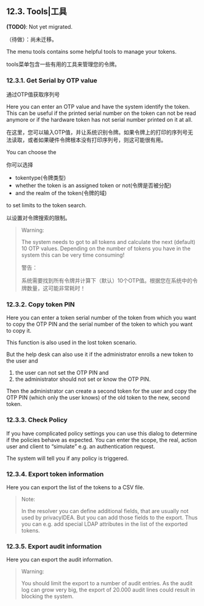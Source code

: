 ## 12.3. Tools|工具

**(TODO)**: Not yet migrated.

（待做）：尚未迁移。

The menu tools contains some helpful tools to manage your tokens.

tools菜单包含一些有用的工具来管理您的令牌。

### 12.3.1. Get Serial by OTP value

通过OTP值获取序列号

Here you can enter an OTP value and have the system identify the token. This can be useful if the printed serial number on the token can not be read anymore or if the hardware token has not serial number printed on it at all.

在这里，您可以输入OTP值，并让系统识别令牌。如果令牌上的打印的序列号无法读取，或者如果硬件令牌根本没有打印序列号，则这可能很有用。

You can choose the

你可以选择

* tokentype(令牌类型)
* whether the token is an assigned token or not(令牌是否被分配)
* and the realm of the token(令牌的域)

to set limits to the token search.

以设置对令牌搜索的限制。

> Warning:
> 
> The system needs to got to all tokens and calculate the next (default) 10 OTP values. Depending on the number of tokens you have in the system this can be very time consuming!
> 
> 警告：
> 
> 系统需要找到所有令牌并计算下（默认）10个OTP值。根据您在系统中的令牌数量，这可能非常耗时！

### 12.3.2. Copy token PIN

Here you can enter a token serial number of the token from which you want to copy the OTP PIN and the serial number of the token to which you want to copy it.

This function is also used in the lost token scenario.

But the help desk can also use it if the administrator enrolls a new token to the user and

1. the user can not set the OTP PIN and
2. the administrator should not set or know the OTP PIN.

Then the administrator can create a second token for the user and copy the OTP PIN (which only the user knows) of the old token to the new, second token.

### 12.3.3. Check Policy

If you have complicated policy settings you can use this dialog to determine if the policies behave as expected. You can enter the scope, the real, action user and client to “simulate” e.g. an authentication request.

The system will tell you if any policy is triggered.

### 12.3.4. Export token information

Here you can export the list of the tokens to a CSV file.

> Note:
> 
> In the resolver you can define additional fields, that are usually not used by privacyIDEA. But you can add those fields to the export. Thus you can e.g. add special LDAP attributes in the list of the exported tokens.

### 12.3.5. Export audit information

Here you can export the audit information.

> Warning:
> 
> You should limit the export to a number of audit entries. As the audit log can grow very big, the export of 20.000 audit lines could result in blocking the system.